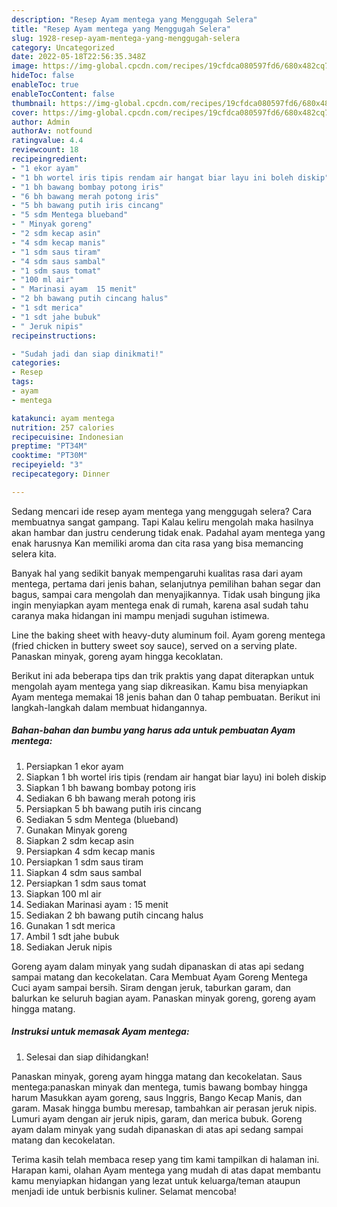 ```yaml
---
description: "Resep Ayam mentega yang Menggugah Selera"
title: "Resep Ayam mentega yang Menggugah Selera"
slug: 1928-resep-ayam-mentega-yang-menggugah-selera
category: Uncategorized
date: 2022-05-18T22:56:35.348Z
image: https://img-global.cpcdn.com/recipes/19cfdca080597fd6/680x482cq70/ayam-mentega-foto-resep-utama.jpg
hideToc: false
enableToc: true
enableTocContent: false
thumbnail: https://img-global.cpcdn.com/recipes/19cfdca080597fd6/680x482cq70/ayam-mentega-foto-resep-utama.jpg
cover: https://img-global.cpcdn.com/recipes/19cfdca080597fd6/680x482cq70/ayam-mentega-foto-resep-utama.jpg
author: Admin
authorAv: notfound
ratingvalue: 4.4
reviewcount: 18
recipeingredient:
- "1 ekor ayam"
- "1 bh wortel iris tipis rendam air hangat biar layu ini boleh diskip"
- "1 bh bawang bombay potong iris"
- "6 bh bawang merah potong iris"
- "5 bh bawang putih iris cincang"
- "5 sdm Mentega blueband"
- " Minyak goreng"
- "2 sdm kecap asin"
- "4 sdm kecap manis"
- "1 sdm saus tiram"
- "4 sdm saus sambal"
- "1 sdm saus tomat"
- "100 ml air"
- " Marinasi ayam  15 menit"
- "2 bh bawang putih cincang halus"
- "1 sdt merica"
- "1 sdt jahe bubuk"
- " Jeruk nipis"
recipeinstructions:

- "Sudah jadi dan siap dinikmati!"
categories:
- Resep
tags:
- ayam
- mentega

katakunci: ayam mentega 
nutrition: 257 calories
recipecuisine: Indonesian
preptime: "PT34M"
cooktime: "PT30M"
recipeyield: "3"
recipecategory: Dinner

---
```



Sedang mencari ide resep ayam mentega yang menggugah selera? Cara membuatnya sangat gampang. Tapi Kalau keliru mengolah maka hasilnya akan hambar dan justru cenderung tidak enak. Padahal ayam mentega yang enak harusnya Kan memiliki aroma dan cita rasa yang bisa memancing selera kita.


Banyak hal yang sedikit banyak mempengaruhi kualitas rasa dari ayam mentega, pertama dari jenis bahan, selanjutnya pemilihan bahan segar dan bagus, sampai cara mengolah dan menyajikannya. Tidak usah bingung jika ingin menyiapkan ayam mentega enak di rumah, karena asal sudah tahu caranya maka hidangan ini mampu menjadi suguhan istimewa.

Line the baking sheet with heavy-duty aluminum foil. Ayam goreng mentega (fried chicken in buttery sweet soy sauce), served on a serving plate. Panaskan minyak, goreng ayam hingga kecoklatan.


Berikut ini ada beberapa tips dan trik praktis yang dapat diterapkan untuk mengolah ayam mentega yang siap dikreasikan. Kamu bisa menyiapkan Ayam mentega memakai 18 jenis bahan dan 0 tahap pembuatan. Berikut ini langkah-langkah dalam membuat hidangannya.

<!--inarticleads1-->

##### Bahan-bahan dan bumbu yang harus ada untuk pembuatan Ayam mentega:

1. Persiapkan 1 ekor ayam
1. Siapkan 1 bh wortel iris tipis (rendam air hangat biar layu) ini boleh diskip
1. Siapkan 1 bh bawang bombay potong iris
1. Sediakan 6 bh bawang merah potong iris
1. Persiapkan 5 bh bawang putih iris cincang
1. Sediakan 5 sdm Mentega (blueband)
1. Gunakan  Minyak goreng
1. Siapkan 2 sdm kecap asin
1. Persiapkan 4 sdm kecap manis
1. Persiapkan 1 sdm saus tiram
1. Siapkan 4 sdm saus sambal
1. Persiapkan 1 sdm saus tomat
1. Siapkan 100 ml air
1. Sediakan  Marinasi ayam : 15 menit
1. Sediakan 2 bh bawang putih cincang halus
1. Gunakan 1 sdt merica
1. Ambil 1 sdt jahe bubuk
1. Sediakan  Jeruk nipis


Goreng ayam dalam minyak yang sudah dipanaskan di atas api sedang sampai matang dan kecokelatan. Cara Membuat Ayam Goreng Mentega Cuci ayam sampai bersih. Siram dengan jeruk, taburkan garam, dan balurkan ke seluruh bagian ayam. Panaskan minyak goreng, goreng ayam hingga matang. 

<!--inarticleads2-->

##### Instruksi untuk memasak Ayam mentega:


1. Selesai dan siap dihidangkan!

Panaskan minyak, goreng ayam hingga matang dan kecokelatan. Saus mentega:panaskan minyak dan mentega, tumis bawang bombay hingga harum Masukkan ayam goreng, saus Inggris, Bango Kecap Manis, dan garam. Masak hingga bumbu meresap, tambahkan air perasan jeruk nipis. Lumuri ayam dengan air jeruk nipis, garam, dan merica bubuk. Goreng ayam dalam minyak yang sudah dipanaskan di atas api sedang sampai matang dan kecokelatan. 

Terima kasih telah membaca resep yang tim kami tampilkan di halaman ini. Harapan kami, olahan Ayam mentega yang mudah di atas dapat membantu kamu menyiapkan hidangan yang lezat untuk keluarga/teman ataupun menjadi ide untuk berbisnis kuliner. Selamat mencoba!
